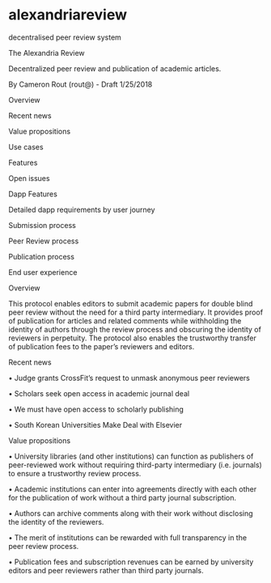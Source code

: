 # alexandriareview
decentralised peer review system

﻿The Alexandria Review
 
 Decentralized peer review and publication of academic articles.
 
 By Cameron Rout (rout@) - Draft 1/25/2018
 
 Overview

Recent news

Value propositions

Use cases

Features

Open issues

Dapp Features

Detailed dapp requirements by user journey

Submission process

Peer Review process

Publication process

End user experience

Overview

This protocol enables editors to submit academic papers for double blind peer review without the need for a third party intermediary. It provides proof of publication for articles and related comments while withholding the identity of authors through the review process and obscuring the identity of reviewers in perpetuity. The protocol also enables the trustworthy transfer of publication fees to the paper’s reviewers and editors.

Recent news

• Judge grants CrossFit’s request to unmask anonymous peer reviewers

• Scholars seek open access in academic journal deal

• We must have open access to scholarly publishing

• South Korean Universities Make Deal with Elsevier

Value propositions

• University libraries (and other institutions) can function as publishers of peer-reviewed work without requiring third-party intermediary (i.e. journals) to ensure a trustworthy review process.

• Academic institutions can enter into agreements directly with each other for the publication of work without a third party journal subscription.

• Authors can archive comments along with their work without disclosing the identity of the reviewers.

• The merit of institutions can be rewarded with full transparency in the peer review process.

• Publication fees and subscription revenues can be earned by university editors and peer reviewers rather than third party journals.
